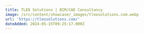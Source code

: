 ```yaml
---
title: TLEO Solutions | BIM/CAD Consultancy
image: /src/content/showcase/_images/tleosolutions.com.webp
url: 'https://tleosolutions.com/'
dateAdded: 2024-05-15T09:25:17.000Z
---
```


